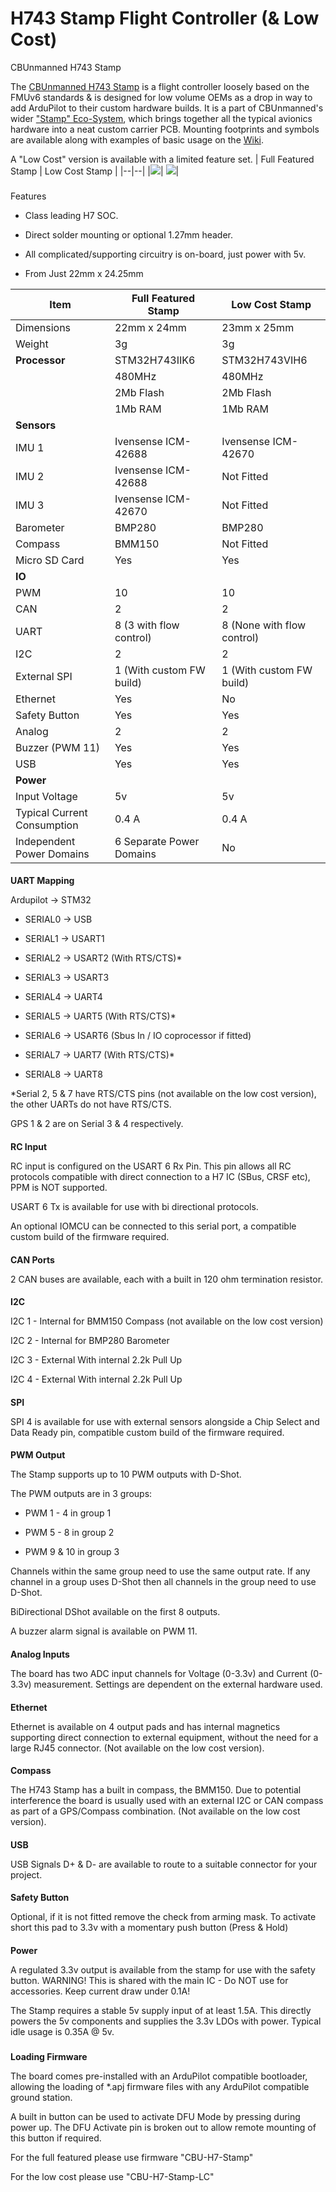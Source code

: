 # H743 Stamp Flight Controller (& Low Cost)

CBUnmanned H743 Stamp

The [CBUnmanned H743 Stamp](https://cbunmanned.com/store) is a flight controller loosely based on the FMUv6 standards & is designed for low volume OEMs as a drop in way to add ArduPilot to their custom hardware builds. It is a part of CBUnmanned's wider ["Stamp" Eco-System](https://cbunmanned.com/), which brings together all the typical avionics hardware into a neat custom carrier PCB. Mounting footprints and symbols are available along with examples of basic usage on the [Wiki](https://wiki.cbunmanned.com/).

A "Low Cost" version is available with a limited feature set.
| Full Featured Stamp | Low Cost Stamp  |
|--|--|
|![](https://wiki.cbunmanned.com/~gitbook/image?url=https%3A%2F%2F1886089318-files.gitbook.io%2F%7E%2Ffiles%2Fv0%2Fb%2Fgitbook-x-prod.appspot.com%2Fo%2Fspaces%252FolH18CdGEWKpuo9G8NHx%252Fuploads%252FqI2QAAVk2RxHplEJavxV%252FH743%2520Side.png%3Falt%3Dmedia%26token%3Db3444773-b155-46d4-98e5-9502bf50b538&width=768&dpr=4&quality=100&sign=d9afa711&sv=1)| ![](https://wiki.cbunmanned.com/~gitbook/image?url=https%3A%2F%2F1886089318-files.gitbook.io%2F%7E%2Ffiles%2Fv0%2Fb%2Fgitbook-x-prod.appspot.com%2Fo%2Fspaces%252FolH18CdGEWKpuo9G8NHx%252Fuploads%252Fy8KdecctQiPiTOfzhqXt%252FH7-LC-Side.png%3Falt%3Dmedia%26token%3D63434aee-4991-493e-88e7-144312333883&width=768&dpr=4&quality=100&sign=6bdaef1&sv=1)|

### 

Features

-   Class leading H7 SOC.
    
-   Direct solder mounting or optional 1.27mm header.
    
-   All complicated/supporting circuitry is on-board, just power with 5v.
    
-   From Just 22mm x 24.25mm

| Item | Full Featured Stamp | Low Cost Stamp |
|--|--|--|
| Dimensions | 22mm x 24mm | 23mm x 25mm |
| Weight | 3g | 3g |
| **Processor** | STM32H743IIK6 | STM32H743VIH6 |
|  | 480MHz | 480MHz |
|  | 2Mb Flash | 2Mb Flash |
|  | 1Mb RAM | 1Mb RAM |
| **Sensors** |  |  |
| IMU 1 | Ivensense ICM-42688 | Ivensense ICM-42670 |
| IMU 2 | Ivensense ICM-42688 | Not Fitted |
| IMU 3 | Ivensense ICM-42670 | Not Fitted |
| Barometer | BMP280 | BMP280 |
| Compass | BMM150  | Not Fitted |
| Micro SD Card | Yes | Yes |
| **IO** |  |  |
| PWM |10  | 10 |
| CAN | 2 | 2 |
| UART | 8 (3 with flow control) | 8 (None with flow control) |
| I2C | 2 | 2 |
| External SPI | 1 (With custom FW build) | 1 (With custom FW build) |
| Ethernet | Yes | No |
| Safety Button | Yes | Yes |
| Analog | 2 | 2 |
| Buzzer (PWM 11) |Yes |Yes |
| USB |Yes |Yes |
| **Power** |  |  |
| Input Voltage | 5v | 5v |
| Typical Current Consumption | 0.4 A | 0.4 A |
| Independent Power Domains | 6 Separate Power Domains | No |

#### 

**UART Mapping**

Ardupilot -> STM32

-   SERIAL0 -> USB
    
-   SERIAL1 -> USART1
    
-   SERIAL2 -> USART2 (With RTS/CTS)*
    
-   SERIAL3 -> USART3
    
-   SERIAL4 -> UART4
    
-   SERIAL5 -> UART5 (With RTS/CTS)*
    
-   SERIAL6 -> USART6 (Sbus In / IO coprocessor if fitted)
    
-   SERIAL7 -> UART7 (With RTS/CTS)*
    
-   SERIAL8 -> UART8
    

*Serial 2, 5 & 7 have RTS/CTS pins (not available on the low cost version), the other UARTs do not have RTS/CTS.

GPS 1 & 2 are on Serial 3 & 4 respectively.

#### 

**RC Input**

RC input is configured on the USART 6 Rx Pin. This pin allows all RC protocols compatible with direct connection to a H7 IC (SBus, CRSF etc), PPM is NOT supported.

USART 6 Tx is available for use with bi directional protocols.

An optional IOMCU can be connected to this serial port, a compatible custom build of the firmware required.

#### 

**CAN Ports**

2 CAN buses are available, each with a built in 120 ohm termination resistor.

#### 

**I2C**

I2C 1 - Internal for BMM150 Compass (not available on the low cost version)

I2C 2 - Internal for BMP280 Barometer

I2C 3 - External With internal 2.2k Pull Up

I2C 4 - External With internal 2.2k Pull Up

#### 

**SPI**

SPI 4 is available for use with external sensors alongside a Chip Select and Data Ready pin, compatible custom build of the firmware required.

#### 

**PWM Output**

The Stamp supports up to 10 PWM outputs with D-Shot.

The PWM outputs are in 3 groups:

-   PWM 1 - 4 in group 1
    
-   PWM 5 - 8 in group 2
    
-   PWM 9 & 10 in group 3
    

Channels within the same group need to use the same output rate. If any channel in a group uses D-Shot then all channels in the group need to use D-Shot.

BiDirectional DShot available on the first 8 outputs.

A buzzer alarm signal is available on PWM 11.

#### 

**Analog Inputs**

The board has two ADC input channels for Voltage (0-3.3v) and Current (0-3.3v) measurement. Settings are dependent on the external hardware used.

#### 

**Ethernet**

Ethernet is available on 4 output pads and has internal magnetics supporting direct connection to external equipment, without the need for a large RJ45 connector. (Not available on the low cost version).

#### 

**Compass**

The H743 Stamp has a built in compass, the BMM150. Due to potential interference the board is usually used with an external I2C or CAN compass as part of a GPS/Compass combination. (Not available on the low cost version).

#### 

**USB**

USB Signals D+ & D- are available to route to a suitable connector for your project.

#### 

**Safety Button**

Optional, if it is not fitted remove the check from arming mask. To activate short this pad to 3.3v with a momentary push button (Press & Hold)

#### 

**Power**

A regulated 3.3v output is available from the stamp for use with the safety button. WARNING! This is shared with the main IC - Do NOT use for accessories. Keep current draw under 0.1A!

The Stamp requires a stable 5v supply input of at least 1.5A. This directly powers the 5v components and supplies the 3.3v LDOs with power. Typical idle usage is 0.35A @ 5v.

### 

**Loading Firmware**

The board comes pre-installed with an ArduPilot compatible bootloader, allowing the loading of *.apj firmware files with any ArduPilot compatible ground station.

A built in button can be used to activate DFU Mode by pressing during power up. The DFU Activate pin is broken out to allow remote mounting of this button if required.

For the full featured please use firmware "CBU-H7-Stamp"

For the low cost please use "CBU-H7-Stamp-LC"
